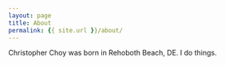 ```yaml
---
layout: page
title: About
permalink: {{ site.url }}/about/
---
```


Christopher Choy was born in Rehoboth Beach, DE.
I do things.
